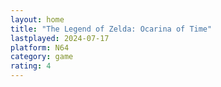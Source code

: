 ```yaml
---
layout: home
title: "The Legend of Zelda: Ocarina of Time"
lastplayed: 2024-07-17
platform: N64
category: game
rating: 4
---
```

